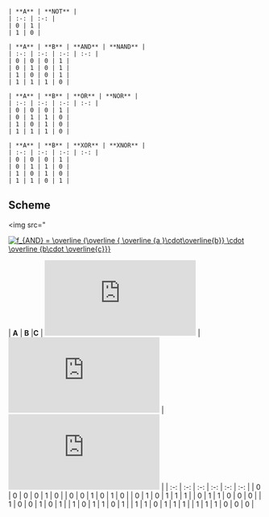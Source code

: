 
    | **A** | **NOT** |
    | :-: | :-: |
    | 0 | 1 |
    | 1 | 0 |

    | **A** | **B** | **AND** | **NAND** |
    | :-: | :-: | :-: | :-: |
    | 0 | 0 | 0 | 1 |
    | 0 | 1 | 0 | 1 |
    | 1 | 0 | 0 | 1 |
    | 1 | 1 | 1 | 0 |

    | **A** | **B** | **OR** | **NOR** |
    | :-: | :-: | :-: | :-: |
    | 0 | 0 | 0 | 1 |
    | 0 | 1 | 1 | 0 |
    | 1 | 0 | 1 | 0 |
    | 1 | 1 | 1 | 0 |

    | **A** | **B** | **XOR** | **XNOR** |
    | :-: | :-: | :-: | :-: |
    | 0 | 0 | 0 | 1 |
    | 0 | 1 | 1 | 0 |
    | 1 | 0 | 1 | 0 |
    | 1 | 1 | 0 | 1 |
## Scheme
<img src="

<a href="https://www.codecogs.com/eqnedit.php?latex=f_{AND}&space;=&space;\overline&space;{\overline&space;{&space;\overline&space;{a&space;}\cdot\overline{b}}&space;\cdot&space;\overline&space;{b\cdot&space;\overline{c}}}" target="_blank"><img src="https://latex.codecogs.com/gif.latex?f_{AND}&space;=&space;\overline&space;{\overline&space;{&space;\overline&space;{a&space;}\cdot\overline{b}}&space;\cdot&space;\overline&space;{b\cdot&space;\overline{c}}}" title="f_{AND} = \overline {\overline { \overline {a }\cdot\overline{b}} \cdot \overline {b\cdot \overline{c}}}" /></a>

 | **A** | **B** |**C** | ![equation](https://latex.codecogs.com/gif.latex?f) | ![equation](https://latex.codecogs.com/gif.latex?f_%7BAND%7D) | ![equation](https://latex.codecogs.com/gif.latex?f_%7BOR%7D) |
    | :-: | :-: | :-: | :-: | :-: | :-: |
    | 0 | 0 | 0 | 0 | 1 | 0 |
    | 0 | 0 | 1 | 0 | 1 | 0 |
    | 0 | 1 | 0 | 1 | 1 | 1 |
    | 0 | 1 | 1 | 0 | 0 | 0 |
    | 1 | 0 | 0 | 1 | 0 | 1 |
    | 1 | 0 | 1 | 1 | 0 | 1 |
    | 1 | 1 | 0 | 1 | 1 | 1 |
    | 1 | 1 | 1 | 0 | 0 | 0 |
